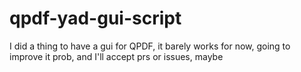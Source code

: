 # qpdf-yad-gui-script
I did a thing to have a gui for QPDF, it barely works for now, going to improve it prob, and I'll accept prs or issues, maybe
